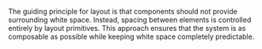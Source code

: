 The guiding principle for layout is that components should not provide surrounding white space. Instead, spacing between elements is controlled entirely by layout primitives. This approach ensures that the system is as composable as possible while keeping white space completely predictable.
